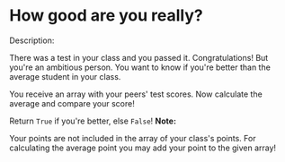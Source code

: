 # How good are you really?
Description:

There was a test in your class and you passed it. Congratulations!
But you're an ambitious person. You want to know if you're better than the average student in your class.

You receive an array with your peers' test scores. Now calculate the average and compare your score!

Return ```True``` if you're better, else ```False```!
**Note:**

Your points are not included in the array of your class's points. For calculating the average point you may add your point to the given array!
